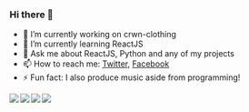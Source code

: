 ### Hi there 👋

- 🔭 I’m currently working on crwn-clothing
- 🌱 I’m currently learning ReactJS
- 💬 Ask me about ReactJS, Python and any of my projects
- 📫 How to reach me: [Twitter](https://twitter.com/tejassohoni57), [Facebook](https://www.facebook.com/sohonitejas/)
- ⚡ Fun fact: I also produce music aside from programming!


<a href="https://github.com/tejassohoni">
  <img align="left" src="https://github-readme-stats.vercel.app/api?username=tejassohoni&&show_icons=true&title_color=ffffff&icon_color=bb2acf&text_color=daf7dc&bg_color=151515" />
</a>

<a href="https://github.com/tejassohoni">
  <img align="left" src="https://github-readme-stats.vercel.app/api/top-langs/?username=tejassohoni&layout=compact&&show_icons=true&title_color=ffffff&icon_color=bb2acf&text_color=daf7dc&bg_color=151515" />
</a>

<a href="https://github.com/tejassohoni/crwn-clothing">
  <img align="left" src="https://github-readme-stats.vercel.app/api/pin/?username=tejassohoni&repo=crwn-clothing&&show_icons=true&title_color=ffffff&icon_color=bb2acf&text_color=daf7dc&bg_color=151515" />
</a>

<a href="https://github.com/tejassohoni/facerecogapi">
  <img align="left" src="https://github-readme-stats.vercel.app/api/pin/?username=tejassohoni&repo=facerecogapi&&show_icons=true&title_color=ffffff&icon_color=bb2acf&text_color=daf7dc&bg_color=151515" />
</a>
